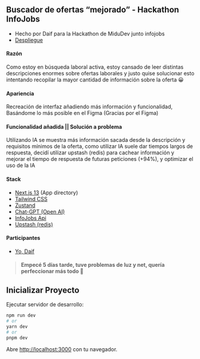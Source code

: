 ## Buscador de ofertas “mejorado” - Hackathon InfoJobs
* Hecho por Daif para la Hackathon de MiduDev junto infojobs
* [Despliegue](https://infojobs.daif.one/)

#### Razón
Como estoy en búsqueda laboral activa, estoy cansado de leer distintas descripciones enormes sobre ofertas laborales y justo quise solucionar esto intentando recopilar la mayor cantidad de información sobre la oferta 😀

#### Apariencia
Recreación de interfaz añadiendo más información y funcionalidad, Basándome lo más posible en el Figma (Gracias por el Figma)

#### Funcionalidad añadida || Solución a problema
Utilizando IA se muestra más información sacada desde la descripción y requisitos mínimos de la oferta, como utilizar IA suele dar tiempos largos de respuesta, decidí utilizar upstash (redis) para cachear información y mejorar el tiempo de respuesta de futuras peticiones (+94%), y optimizar el uso de la IA


#### Stack
* [Next.js 13](https://nextjs.org/) (App directory)
* [Tailwind CSS](https://tailwindcss.com/)
* [Zustand](https://github.com/pmndrs/zustand)
* [Chat-GPT (Open AI)](https://openai.com/)
* [InfoJobs Api](https://developer.infojobs.net/)
* [Upstash (redis)](https://upstash.com/)

#### Participantes
* [Yo, Daif](https://github.com/yosoypollito)

> #### Empecé 5 días tarde, tuve problemas de luz y net, quería perfeccionar más todo 🥲

## Inicializar Proyecto

Ejecutar servidor de desarrollo:

```bash
npm run dev
# or
yarn dev
# or
pnpm dev
```

Abre [http://localhost:3000](http://localhost:3000) con tu navegador.
